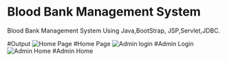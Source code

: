 # Blood Bank Management System
 Blood Bank Management System Using Java,BootStrap, JSP,Servlet,JDBC.

#Output
![Home Page](https://github.com/shravani-prakash-dongare/BldBankMgmt/assets/108216897/2fbe5bdb-5b6d-408f-973e-c8b49b7b87f4)
#Home Page
![Admin login](https://github.com/shravani-prakash-dongare/BldBankMgmt/assets/108216897/3f7dad9a-0159-4331-8e4f-56e1952f2f50)
#Admin Login
![Admin Home](https://github.com/shravani-prakash-dongare/BldBankMgmt/assets/108216897/bf2bc48d-bb8a-41b6-b0e5-00dd3a8523c3)
#Admin Home
